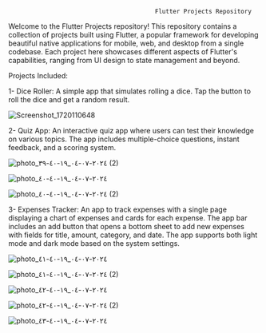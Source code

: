 
                                             Flutter Projects Repository



Welcome to the Flutter Projects repository! This repository contains a collection of projects built using Flutter, a popular framework for developing beautiful native applications for mobile, web, and desktop from a single codebase. Each project here showcases different aspects of Flutter's capabilities, ranging from UI design to state management and beyond.



Projects Included:

1- Dice Roller: A simple app that simulates rolling a dice. Tap the button to roll the dice and get a random result.


![Screenshot_1720110648](https://github.com/AbdulRahmanSalaah/FlutterProjects/assets/117433975/ac92b1ac-024f-47b0-bc32-533eb549c35f)





2- Quiz App: An interactive quiz app where users can test their knowledge on various topics. The app includes multiple-choice questions, instant feedback, and a scoring system.



   ![photo_٢٠٢٤-٠٧-٠٤_١٩-٤٠-٣٩ (2)](https://github.com/AbdulRahmanSalaah/FlutterProjects/assets/117433975/3d22bc92-8545-411e-a225-f0dae674f732)




![photo_٢٠٢٤-٠٧-٠٤_١٩-٤٠-٤٠](https://github.com/AbdulRahmanSalaah/FlutterProjects/assets/117433975/3337aa5a-6ee5-43b3-a292-24f303fb17fc)


![photo_٢٠٢٤-٠٧-٠٤_١٩-٤٠-٤٠ (2)](https://github.com/AbdulRahmanSalaah/FlutterProjects/assets/117433975/661dfd52-cd83-43d7-850b-cb9d0c42a295)






3- Expenses Tracker: An app to track expenses with a single page displaying a chart of expenses and cards for each expense. The app bar includes an add button that opens a bottom sheet to add new expenses with fields for title, amount, category, and date. The app supports both light mode and dark mode based on the system settings.


![photo_٢٠٢٤-٠٧-٠٤_١٩-٤٠-٤١](https://github.com/AbdulRahmanSalaah/FlutterProjects/assets/117433975/127b5acc-be09-4335-90b0-018c76e1d559)




![photo_٢٠٢٤-٠٧-٠٤_١٩-٤٠-٤١ (2)](https://github.com/AbdulRahmanSalaah/FlutterProjects/assets/117433975/dbd90f3a-e5d3-419f-9e5e-9ad04d8ee528)



![photo_٢٠٢٤-٠٧-٠٤_١٩-٤٠-٤٢](https://github.com/AbdulRahmanSalaah/FlutterProjects/assets/117433975/1db09712-6fea-4c67-ac32-6956c38bff19)




![photo_٢٠٢٤-٠٧-٠٤_١٩-٤٠-٤٢ (2)](https://github.com/AbdulRahmanSalaah/FlutterProjects/assets/117433975/1e9da224-4abb-4cb7-86b2-406b8c7d3d6c)



![photo_٢٠٢٤-٠٧-٠٤_١٩-٤٠-٤٣](https://github.com/AbdulRahmanSalaah/FlutterProjects/assets/117433975/b0d4df47-c315-4e7a-9d42-3252a97489a1)

